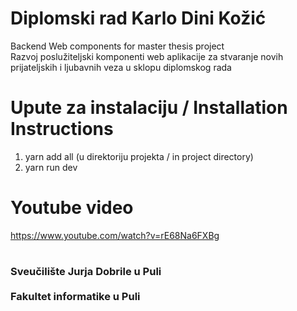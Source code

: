 # Diplomski rad Karlo Dini Kožić
Backend Web components for master thesis project <br>
Razvoj poslužiteljski komponenti web aplikacije za stvaranje novih prijateljskih i ljubavnih veza u sklopu diplomskog rada

# Upute za instalaciju / Installation Instructions
1. yarn add all (u direktoriju projekta / in project directory)
2. yarn run dev

# Youtube video
https://www.youtube.com/watch?v=rE68Na6FXBg
#
<h3> Sveučilište Jurja Dobrile u Puli <br><br> Fakultet informatike u Puli </h2>

